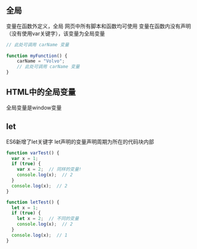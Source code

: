 ## 全局
变量在函数外定义，全局
网页中所有脚本和函数均可使用
变量在函数内没有声明（没有使用var关键字），该变量为全局变量
```js
// 此处可调用 carName 变量
 
function myFunction() {
    carName = "Volvo";
    // 此处可调用 carName 变量
}
```
## HTML中的全局变量
全局变量是window变量
## let
ES6新增了let关键字
let声明的变量声明周期为所在的代码块内部
```js
function varTest() {
  var x = 1;
  if (true) {
    var x = 2;  // 同样的变量!
    console.log(x);  // 2
  }
  console.log(x);  // 2
}

function letTest() {
  let x = 1;
  if (true) {
    let x = 2;  // 不同的变量
    console.log(x);  // 2
  }
  console.log(x);  // 1
}
```

